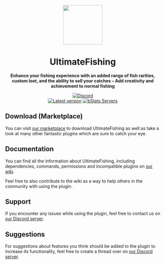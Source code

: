 <!--suppress HtmlDeprecatedAttribute -->
<div align="center">
<img src="docs/Logo.png" width="128px">

# UltimateFishing
**Enhance your fishing experience with an added range of fish rarities, custom loot, and the ability to sell your catches – Add creativity and achievement to normal fishing**


[![Discord][Discord shield]][Discord invite]
<br>
[![Latest version][Latest version shield]][Plugin page]
[![bStats Servers][bStats shield]][bStats page]
</div>


## Download (Marketplace)
You can visit [our marketplace][Plugin page] to download UltimateFishing as well as take a
look at many other fantastic plugins which are sure to catch your eye.

## Documentation
You can find all the information about UltimateFishing, including dependencies, commands, permissions and incompatible
plugins on [our wiki][Plugin wiki].

Feel free to also contribute to the wiki as a way to help others in the community with using the plugin.

## Support
If you encounter any issues while using the plugin, feel free to contact us on
[our Discord server][Discord invite].

## Suggestions
For suggestions about features you think should be added to the plugin to increase its functionality, feel free to
create a thread over on [our Discord server][Discord invite].


[Plugin page]: https://songoda.com/product/17
[Plugin wiki]: https://songoda.notion.site/UltimateFishing-3ab725c7966546b39c335884983d52e3
[Discord invite]: https://discord.gg/7TXM8xr2Ng

[Discord shield]: https://img.shields.io/discord/1214289374506917889?color=5865F2&label=Discord&logo=discord&logoColor=5865F2
[Latest version shield]: https://img.shields.io/badge/dynamic/xml?style=flat&color=blue&logo=github&logoColor=white&label=Latest&url=https%3A%2F%2Fraw.githubusercontent.com%2Fcraftaro%2FUltimateFishing%2Fmaster%2Fpom.xml&query=%2F*%5Blocal-name()%3D'project'%5D%2F*%5Blocal-name()%3D'version'%5D

[bStats page]: https://bstats.org/plugin/bukkit/UltimateFishing/5188
[bStats shield]: https://img.shields.io/bstats/servers/5188?label=Servers
